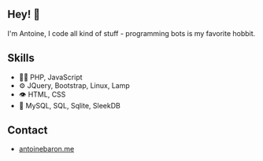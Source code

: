 
## Hey! 👋
I'm Antoine, I code all kind of stuff - programming bots is my favorite hobbit.

## Skills
- 👨‍💻 PHP, JavaScript
- ⚙️ JQuery, Bootstrap, Linux, Lamp
- 👁️ HTML, CSS
- 💽 MySQL, SQL, Sqlite, SleekDB

## Contact
- [antoinebaron.me](https://antoinebaron.me)



